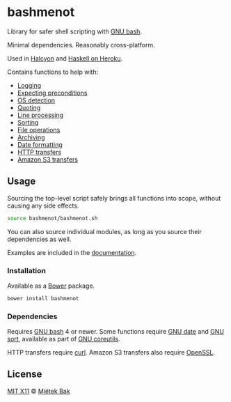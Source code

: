 bashmenot
=========

Library for safer shell scripting with [GNU bash](http://gnu.org/software/bash/).

Minimal dependencies.  Reasonably cross-platform.

Used in [Halcyon](https://github.com/mietek/halcyon/) and [Haskell on Heroku](https://github.com/mietek/haskell-on-heroku/).

Contains functions to help with:

- [Logging](http://halcyon.sh/docs/library-reference/#logging)
- [Expecting preconditions](http://halcyon.sh/docs/library-reference/#expecting-preconditions)
- [OS detection](http://halcyon.sh/docs/library-reference/#os-detection)
- [Quoting](http://halcyon.sh/docs/library-reference/#quoting)
- [Line processing](http://halcyon.sh/docs/library-reference/#line-processing)
- [Sorting](http://halcyon.sh/docs/library-reference/#sorting)
- [File operations](http://halcyon.sh/docs/library-reference/#file-operations)
- [Archiving](http://halcyon.sh/docs/library-reference/#archiving)
- [Date formatting](http://halcyon.sh/docs/library-reference/#date-formatting)
- [HTTP transfers](http://halcyon.sh/docs/library-reference/#http-transfers)
- [Amazon S3 transfers](http://halcyon.sh/docs/library-reference/#amazon-s3-transfers)


Usage
-----

Sourcing the top-level script safely brings all functions into scope, without causing any side effects.

```sh
source bashmenot/bashmenot.sh
```

You can also source individual modules, as long as you source their dependencies as well.

Examples are included in the [documentation](http://halcyon.sh/docs/library-reference/).


### Installation

Available as a [Bower](http://bower.io/) package.

```sh
bower install bashmenot
```


### Dependencies

Requires [GNU bash](http://gnu.org/software/bash/) 4 or newer.  Some functions require [GNU date](https://www.gnu.org/software/coreutils/manual/html_node/date-invocation.html) and [GNU sort](https://www.gnu.org/software/coreutils/manual/html_node/sort-invocation.html), available as part of [GNU coreutils](https://www.gnu.org/software/coreutils/).

HTTP transfers require [curl](http://curl.haxx.se/).  Amazon S3 transfers also require [OpenSSL](https://www.openssl.org/).


License
-------

[MIT X11](https://github.com/mietek/license/blob/master/LICENSE.md) © [Miëtek Bak](http://mietek.io/)
